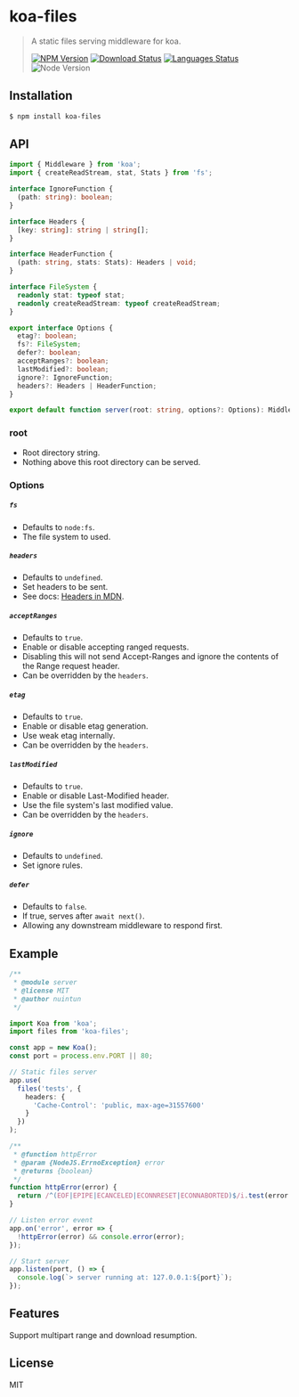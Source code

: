 # koa-files

<!-- prettier-ignore -->
> A static files serving middleware for koa.
>
> [![NPM Version][npm-image]][npm-url]
> [![Download Status][download-image]][npm-url]
> [![Languages Status][languages-image]][github-url]
> ![Node Version][node-image]

## Installation

```bash
$ npm install koa-files
```

## API

```ts
import { Middleware } from 'koa';
import { createReadStream, stat, Stats } from 'fs';

interface IgnoreFunction {
  (path: string): boolean;
}

interface Headers {
  [key: string]: string | string[];
}

interface HeaderFunction {
  (path: string, stats: Stats): Headers | void;
}

interface FileSystem {
  readonly stat: typeof stat;
  readonly createReadStream: typeof createReadStream;
}

export interface Options {
  etag?: boolean;
  fs?: FileSystem;
  defer?: boolean;
  acceptRanges?: boolean;
  lastModified?: boolean;
  ignore?: IgnoreFunction;
  headers?: Headers | HeaderFunction;
}

export default function server(root: string, options?: Options): Middleware;
```

### root

- Root directory string.
- Nothing above this root directory can be served.

### Options

##### `fs`

- Defaults to `node:fs`.
- The file system to used.

##### `headers`

- Defaults to `undefined`.
- Set headers to be sent.
- See docs: [Headers in MDN](https://developer.mozilla.org/en-US/docs/Web/HTTP/Headers).

##### `acceptRanges`

- Defaults to `true`.
- Enable or disable accepting ranged requests.
- Disabling this will not send Accept-Ranges and ignore the contents of the Range request header.
- Can be overridden by the `headers`.

##### `etag`

- Defaults to `true`.
- Enable or disable etag generation.
- Use weak etag internally.
- Can be overridden by the `headers`.

##### `lastModified`

- Defaults to `true`.
- Enable or disable Last-Modified header.
- Use the file system's last modified value.
- Can be overridden by the `headers`.

##### `ignore`

- Defaults to `undefined`.
- Set ignore rules.

##### `defer`

- Defaults to `false`.
- If true, serves after `await next()`.
- Allowing any downstream middleware to respond first.

## Example

```ts
/**
 * @module server
 * @license MIT
 * @author nuintun
 */

import Koa from 'koa';
import files from 'koa-files';

const app = new Koa();
const port = process.env.PORT || 80;

// Static files server
app.use(
  files('tests', {
    headers: {
      'Cache-Control': 'public, max-age=31557600'
    }
  })
);

/**
 * @function httpError
 * @param {NodeJS.ErrnoException} error
 * @returns {boolean}
 */
function httpError(error) {
  return /^(EOF|EPIPE|ECANCELED|ECONNRESET|ECONNABORTED)$/i.test(error.code);
}

// Listen error event
app.on('error', error => {
  !httpError(error) && console.error(error);
});

// Start server
app.listen(port, () => {
  console.log(`> server running at: 127.0.0.1:${port}`);
});
```

## Features

Support multipart range and download resumption.

## License

MIT

[npm-image]: https://img.shields.io/npm/v/koa-files.svg?style=flat-square
[npm-url]: https://www.npmjs.org/package/koa-files
[download-image]: https://img.shields.io/npm/dm/koa-files.svg?style=flat-square
[languages-image]: https://img.shields.io/github/languages/top/nuintun/koa-files?style=flat-square
[github-url]: https://github.com/nuintun/koa-files
[node-image]: https://img.shields.io/node/v/koa-files.svg?style=flat-square
